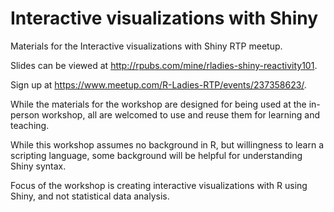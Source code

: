 # Interactive visualizations with Shiny

Materials for the Interactive visualizations with Shiny RTP meetup. 

Slides can be viewed at http://rpubs.com/mine/rladies-shiny-reactivity101.

Sign up at https://www.meetup.com/R-Ladies-RTP/events/237358623/.

While the materials for the workshop are designed for being used at the in-person 
workshop, all are welcomed to use and reuse them for learning and teaching.

While this workshop assumes no background in R, but willingness to learn a scripting
language, some background will be helpful for understanding Shiny syntax.

Focus of the workshop is creating interactive visualizations with R using Shiny, and not statistical data analysis.
